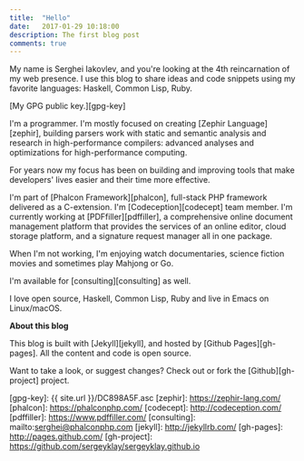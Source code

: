 ```yaml
---
title:  "Hello"
date:   2017-01-29 10:18:00
description: The first blog post
comments: true
---
```


My name is Serghei Iakovlev, and you're looking at the 4th reincarnation of my
web presence. I use this blog to share ideas and code snippets using my favorite
languages: Haskell, Common Lisp, Ruby.

[My GPG public key.][gpg-key]

I'm a programmer. I'm mostly focused on creating [Zephir Language][zephir],
building parsers work with static and semantic analysis and research in
high-performance compilers: advanced analyses and optimizations for
high-performance computing.

For years now my focus has been on building and improving tools that make
developers' lives easier and their time more effective.

I'm part of [Phalcon Framework][phalcon], full-stack PHP framework
delivered as a C-extension. I'm [Codeception][codecept] team member. I'm
currently working at [PDFfiller][pdffiller], a comprehensive online document
management platform that provides the services of an online editor, cloud
storage platform, and a signature request manager all in one package.

When I'm not working, I'm enjoying watch documentaries, science fiction movies
and sometimes play Mahjong or Go.

I'm available for [consulting][consulting] as well.

I love open source, Haskell, Common Lisp, Ruby and live in Emacs on Linux/macOS.

__About this blog__

This blog is built with [Jekyll][jekyll], and hosted by
[Github Pages][gh-pages]. All the content and code is open source.

Want to take a look, or suggest changes?
Check out or fork the [Github][gh-project] project.

[gpg-key]: {{ site.url }}/DC898A5F.asc
[zephir]: https://zephir-lang.com/
[phalcon]: https://phalconphp.com/
[codecept]: http://codeception.com/
[pdffiller]: https://www.pdffiller.com/
[consulting]: mailto:serghei@phalconphp.com
[jekyll]: http://jekyllrb.com/
[gh-pages]: http://pages.github.com/
[gh-project]: https://github.com/sergeyklay/sergeyklay.github.io
